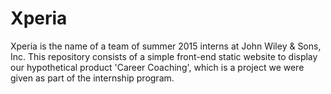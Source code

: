 # Xperia
Xperia is the name of a team of summer 2015 interns at John Wiley & Sons, Inc.
This repository consists of a simple front-end static website to display our hypothetical product 'Career Coaching', which is a 
project we were given as part of the internship program.
